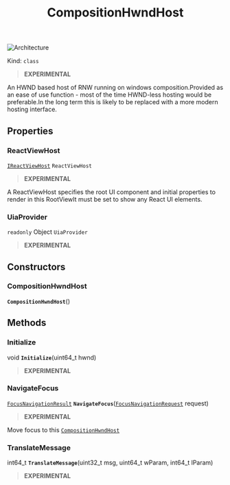 ﻿---
id: CompositionHwndHost
title: CompositionHwndHost
---

![Architecture](https://img.shields.io/badge/architecture-new_only-blue)

Kind: `class`

> **EXPERIMENTAL**

An HWND based host of RNW running on windows composition.Provided as an ease of use function - most of the time HWND-less hosting would be preferable.In the long term this is likely to be replaced with a more modern hosting interface.

## Properties
### ReactViewHost
 [`IReactViewHost`](IReactViewHost) `ReactViewHost`

> **EXPERIMENTAL**

A ReactViewHost specifies the root UI component and initial properties to render in this RootViewIt must be set to show any React UI elements.

### UiaProvider
`readonly`  Object `UiaProvider`

> **EXPERIMENTAL**

## Constructors
### CompositionHwndHost
 **`CompositionHwndHost`**()

## Methods
### Initialize
void **`Initialize`**(uint64_t hwnd)

> **EXPERIMENTAL**

### NavigateFocus
[`FocusNavigationResult`](FocusNavigationResult) **`NavigateFocus`**([`FocusNavigationRequest`](FocusNavigationRequest) request)

> **EXPERIMENTAL**

Move focus to this [`CompositionHwndHost`](CompositionHwndHost)

### TranslateMessage
int64_t **`TranslateMessage`**(uint32_t msg, uint64_t wParam, int64_t lParam)

> **EXPERIMENTAL**

